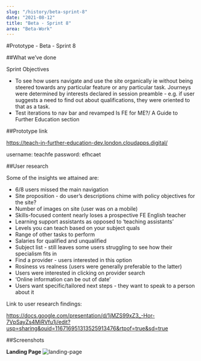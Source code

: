 ```yaml
---
slug: "/history/beta-sprint-8"
date: "2021-08-12"
title: "Beta - Sprint 8"
area: "Beta-Work"
---
```


#Prototype - Beta - Sprint 8

##What we’ve done

Sprint Objectives

- To see how users navigate and use the site organically ie without being steered towards any particular feature or any particular task. Journeys were determined by interests declared in session preamble - e.g. if user suggests a need to find out about qualifications, they were oriented to that as a task.
- Test iterations to nav bar and revamped Is FE for ME?/ A Guide to Further Education section


##Prototype link

https://teach-in-further-education-dev.london.cloudapps.digital/

username: teachfe
password: efhcaet

##User research

Some of the insights we attained are:

- 6/8 users missed the main navigation
- Site proposition - do user’s descriptions chime with policy objectives for the site?
- Number of images on site (user was on a mobile)
- Skills-focused content nearly loses a prospective FE English teacher
- Learning support assistants as opposed to ‘teaching assistants’
- Levels you can teach based on your subject quals
- Range of other tasks to perform
- Salaries for qualified and unqualified 
- Subject list - still leaves some users struggling to see how their specialism fits in
- Find a provider - users interested in this option
- Rosiness vs realness (users were generally preferable to the latter)
- Users were interested in clicking on provider search 
- ‘Online information can be out of date’
- Users want specific/tailored next steps - they want to speak to a person about it

Link to user research findings:

https://docs.google.com/presentation/d/1jMZS99xZ3_-Hor-7VpSayZs4MiRVfu1j/edit?usp=sharing&ouid=116716951313525913476&rtpof=true&sd=true

##Screenshots

**Landing Page**
![landing-page](/images/beta-sprint-8/Sprint-8-Beta-Landing-Page.png)
